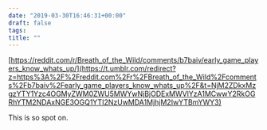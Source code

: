 ```yaml
---
date: "2019-03-30T16:46:31+00:00"
draft: false
tags: 
title: ""
---
```


[https://reddit.com/r/Breath_of_the_Wild/comments/b7baiv/early_game_players_know_whats_up/](https://t.umblr.com/redirect?z=https%3A%2F%2Freddit.com%2Fr%2FBreath_of_the_Wild%2Fcomments%2Fb7baiv%2Fearly_game_players_know_whats_up%2F&t=NjM2ZDkxMzgzYTY1Yzc4OGMyZWM0ZWU5MWYwNjBjODExMWVlYzA1MCwwY2RkOGRhYTM2NDAxNGE3OGQ1YTI2NzUwMDA1MjhjM2IwYTBmYWY3)

This is so spot on.

